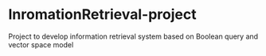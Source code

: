 InromationRetrieval-project
===========================

Project to develop information retrieval system based on Boolean query and vector space model
